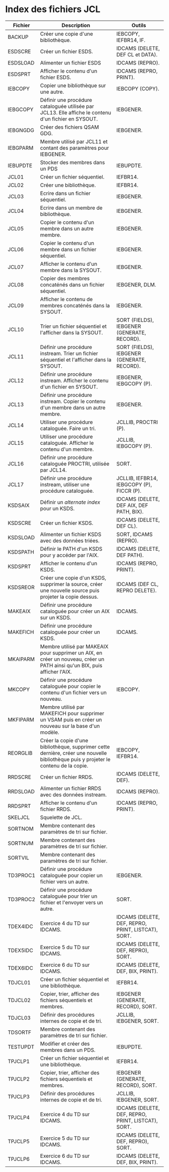 # Index des fichiers JCL

| Fichier | Description | Outils |
|--------|-------------|-------|
| BACKUP | Créer une copie d'une bibliothèque. | IEBCOPY, IEFBR14, IF. |
| ESDSCRE | Créer un fichier ESDS. | IDCAMS (DELETE, DEF CL et DATA). |
| ESDSLOAD | Alimenter un fichier ESDS | IDCAMS (REPRO). |
| ESDSPRT | Afficher le contenu d'un fichier ESDS. | IDCAMS (REPRO, PRINT). |
| IEBCOPY | Copier une bibliothèque sur une autre. | IEBCOPY (COPY). |
| IEBGCOPY | Définir une procédure cataloguée utilisée par JCL13. Elle affiche le contenu d'un fichier en SYSOUT. | IEBGENER. |
| IEBGNGDG | Créer des fichiers QSAM GDG. | IEBGENER. |
| IEBGPARM | Membre utilisé par JCL11 et contant des paramètres pour IEBGENER. | |
| IEBUPDTE | Stocker des membres dans un PDS | IEBUPDTE. |
| JCL01 | Créer un fichier séquentiel. | IEFBR14. |
| JCL02 | Créer une bibliothèque. | IEFBR14. |
| JCL03 | Ecrire dans un fichier séquentiel. | IEBGENER. |
| JCL04 | Ecrire dans un membre de bibliothèque. | IEBGENER. |
| JCL05 | Copier le contenu d'un membre dans un autre membre. | IEBGENER. |
| JCL06 | Copier le contenu d'un membre dans un fichier séquentiel. | IEBGENER. |
| JCL07 | Afficher le contenu d'un membre dans la SYSOUT. | IEBGENER. |
| JCL08 | Copier des membres concaténés dans un fichier séquentiel. | IEBGENER, DLM. |
| JCL09 | Afficher le contenu de membres concaténés dans la SYSOUT. | IEBGENER. |
| JCL10 | Trier un fichier séquentiel et l'afficher dans la SYSOUT. | SORT (FIELDS), IEBGENER (GENERATE, RECORD). |
| JCL11 | Définir une procédure instream. Trier un fichier séquentiel et l'afficher dans la SYSOUT. | SORT (FIELDS), IEBGENER (GENERATE, RECORD). |
| JCL12 | Définir une procédure instream. Afficher le contenu d'un fichier en SYSOUT. | IEBGENER, IEBGCOPY (P). |
| JCL13 | Définir une procédure instream. Copier le contenu d'un membre dans un autre membre.| IEBGENER. |
| JCL14 | Utiliser une procédure cataloguée. Faire un tri. | JCLLIB, PROCTRI (P). |
| JCL15 | Utiliser une procédure cataloguée. Afficher le contenu d'un membre. | JCLLIB, IEBGCOPY (P). |
| JCL16 | Définir une procédure cataloguée PROCTRI, utilisée par JCL14. | SORT. |
| JCL17 | Définir une procédure instream, utiliser une procédure cataloguée.| JCLLIB, IEFBR14, IEBGCOPY (P), FICCR (P). |
| KSDSAIX | Définir un *alternate index* pour un KSDS. | IDCAMS (DELETE, DEF AIX, DEF PATH, BIX). |
| KSDSCRE | Créer un fichier KSDS. | IDCAMS (DELETE, DEF CL). |
| KSDSLOAD | Alimenter un fichier KSDS avec des données triées. | SORT, IDCAMS (REPRO). |
| KSDSPATH | Définir le PATH d'un KSDS pour y accéder par l'AIX. | IDCAMS (DELETE, DEF PATH). |
| KSDSPRT | Afficher le contenu d'un KSDS. | IDCAMS (REPRO, PRINT). |
| KSDSREOR | Créer une copie d'un KSDS, supprimer la source, créer une nouvelle source puis projeter la copie dessus. | IDCAMS (DEF CL, REPRO DELETE). |
| MAKEAIX | Définir une procédure cataloguée pour créer un AIX sur un KSDS. | IDCAMS. |
| MAKEFICH | Définir une procédure cataloguée pour créer un KSDS. | IDCAMS. |
| MKAIPARM | Membre utilisé par MAKEAIX pour supprimer un AIX, en créer un nouveau, créer un PATH ainsi qu'un BIX, puis afficher l'AIX. | |
| MKCOPY | Définir une procédure cataloguée pour copier le contenu d'un fichier vers un nouveau. | IEBCOPY. |
| MKFIPARM | Membre utilisé par MAKEFICH pour supprimer un VSAM puis en créer un nouveau sur la base d'un modèle. | |
| REORGLIB | Créer la copie d'une bibliothèque, supprimer cette dernière, créer une nouvelle bibliothèque puis y projeter le contenu de la copie. | IEBCOPY, IEFBR14. |
| RRDSCRE | Créer un fichier RRDS. | IDCAMS (DELETE, DEF). |
| RRDSLOAD | Alimenter un fichier RRDS avec des données instream. | IDCAMS (REPRO). |
| RRDSPRT | Afficher le contenu d'un fichier RRDS. | IDCAMS (REPRO, PRINT). |
| SKELJCL | Squelette de JCL. | |
| SORTNOM | Membre contenant des paramètres de tri sur fichier. | |
| SORTNUM | Membre contenant des paramètres de tri sur fichier. | |
| SORTVIL | Membre contenant des paramètres de tri sur fichier. | |
| TD3PROC1 | Définir une procédure cataloguée pour copier un fichier vers un autre. | IEBGENER. |
| TD3PROC2 | Définir une procédure cataloguée pour trier un fichier et l'envoyer vers un autre. | SORT. |
| TDEX4IDC | Exercice 4 du TD sur IDCAMS. | IDCAMS (DELETE, DEF, REPRO, PRINT, LISTCAT), SORT. |
| TDEX5IDC | Exercice 5 du TD sur IDCAMS. | IDCAMS (DELETE, DEF, REPRO), SORT. |
| TDEX6IDC | Exercice 6 du TD sur IDCAMS. | IDCAMS (DELETE, DEF, BIX, PRINT). |
| TDJCL01 | Créer un fichier séquentiel et une bibliothèque. | IEFBR14. |
| TDJCL02 | Copier, trier, afficher des fichiers séquentiels et membres. | IEBGENER (GENERATE, RECORD), SORT. |
| TDJCL03 | Définir des procédures internes de copie et de tri. | JCLLIB, IEBGENER, SORT. |
| TDSORTF | Membre contenant des paramètres de tri sur fichier. | |
| TESTUPDT | Modifier et créer des membres dans un PDS. | IEBUPDTE. |
| TPJCLP1 | Créer un fichier séquentiel et une bibliothèque. | IEFBR14. |
| TPJCLP2 | Copier, trier, afficher des fichiers séquentiels et membres. | IEBGENER (GENERATE, RECORD), SORT. |
| TPJCLP3 | Définir des procédures internes de copie et de tri. | JCLLIB, IEBGENER, SORT. |
| TPJCLP4 | Exercice 4 du TD sur IDCAMS. | IDCAMS (DELETE, DEF, REPRO, PRINT, LISTCAT), SORT. |
| TPJCLP5 | Exercice 5 du TD sur IDCAMS. | IDCAMS (DELETE, DEF, REPRO), SORT. |
| TPJCLP6 | Exercice 6 du TD sur IDCAMS. | IDCAMS (DELETE, DEF, BIX, PRINT). |
